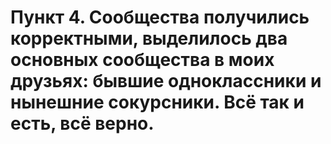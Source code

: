  # Пункт 4. Сообщества получились корректными, выделилось два основных сообщества в моих друзьях: бывшие одноклассники и нынешние сокурсники. Всё так и есть, всё верно. #

